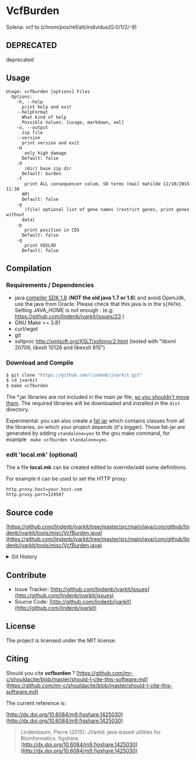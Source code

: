 # VcfBurden

Solena: vcf to (chrom/pos/ref/alt/individus(G:0/1/2/-9)


## DEPRECATED

deprecated

## Usage

```
Usage: vcfburden [options] Files
  Options:
    -h, --help
      print help and exit
    --helpFormat
      What kind of help
      Possible Values: [usage, markdown, xml]
    -o, --output
      zip file
    --version
      print version and exit
    -H
       only high damage
      Default: false
    -d
       (dir) base zip dir
      Default: burden
    -f
       print ALL consequence+ colum, SO terms (mail matilde 11/10/2015 11:38 
      AM) 
      Default: false
    -g
       (file) optional list of gene names (restrict genes, print genes without 
      data) 
    -p
       print position in CDS
      Default: false
    -q
       print VQSLOD
      Default: false

```

## Compilation

### Requirements / Dependencies

* java [compiler SDK 1.8](http://www.oracle.com/technetwork/java/index.html) (**NOT the old java 1.7 or 1.6**) and avoid OpenJdk, use the java from Oracle. Please check that this java is in the `${PATH}`. Setting JAVA_HOME is not enough : (e.g: https://github.com/lindenb/jvarkit/issues/23 )
* GNU Make >= 3.81
* curl/wget
* git
* xsltproc http://xmlsoft.org/XSLT/xsltproc2.html (tested with "libxml 20706, libxslt 10126 and libexslt 815")


### Download and Compile

```bash
$ git clone "https://github.com/lindenb/jvarkit.git"
$ cd jvarkit
$ make vcfburden
```

The *.jar libraries are not included in the main jar file, [so you shouldn't move them](https://github.com/lindenb/jvarkit/issues/15#issuecomment-140099011 ).
The required libraries will be downloaded and installed in the `dist` directory.

Experimental: you can also create a [fat jar](https://stackoverflow.com/questions/19150811/) which contains classes from all the libraries, on which your project depends (it's bigger). Those fat-jar are generated by adding `standalone=yes` to the gnu make command, for example ` make vcfburden standalone=yes`.

### edit 'local.mk' (optional)

The a file **local.mk** can be created edited to override/add some definitions.

For example it can be used to set the HTTP proxy:

```
http.proxy.host=your.host.com
http.proxy.port=124567
```
## Source code 

[https://github.com/lindenb/jvarkit/tree/master/src/main/java/com/github/lindenb/jvarkit/tools/misc/VcfBurden.java](https://github.com/lindenb/jvarkit/tree/master/src/main/java/com/github/lindenb/jvarkit/tools/misc/VcfBurden.java)


<details>
<summary>Git History</summary>

```
Mon May 22 17:20:59 2017 +0200 ; moving to jcommaner ; https://github.com/lindenb/jvarkit/commit/60cbfa764f7f5bacfdb78e48caf8f9b66e53a6a0
Thu May 4 13:06:07 2017 +0200 ; moving to jcommander ; https://github.com/lindenb/jvarkit/commit/b2f8f945cb8838c0289a7d850ce24603417eccde
Wed Feb 22 19:07:03 2017 +0100 ; refactor prediction parsers ; https://github.com/lindenb/jvarkit/commit/dc7f7797c60d63cd09d3b7712fb81033cd7022cb
Thu Mar 3 16:37:41 2016 +0100 ; matilde compte les nocall comme homref ; https://github.com/lindenb/jvarkit/commit/a1f328bfccff81e8f4736827d9755a79cf6e2829
Wed Feb 17 17:27:36 2016 +0100 ; cont ; https://github.com/lindenb/jvarkit/commit/53a4e2e4fec16449c2bb1b3061a0d47abf695807
Wed Feb 10 11:51:22 2016 +0100 ; cont ; https://github.com/lindenb/jvarkit/commit/c9eba81fa1d3a37186e5747a8ead116db835374b
Wed Feb 3 14:41:34 2016 +0100 ; cont ; https://github.com/lindenb/jvarkit/commit/dea087858303eb791d6e68178742f1fbae2092f0
Tue Jan 26 14:46:11 2016 +0100 ; Merge branch 'master' of https://github.com/lindenb/jvarkit ; https://github.com/lindenb/jvarkit/commit/f65c284b3348597052f6d038403a708c33cd963c
Tue Jan 26 14:46:03 2016 +0100 ; cont ; https://github.com/lindenb/jvarkit/commit/4ba62aa01f468dfc32d3289a10189ea4507362f3
Tue Jan 26 14:45:35 2016 +0100 ; cont ; https://github.com/lindenb/jvarkit/commit/5201fb71870100bc4e4f40acf09d4e5f31ec4182
Mon Jan 18 16:58:08 2016 +0100 ; cont ; https://github.com/lindenb/jvarkit/commit/83f80fdbe8d6be71539cfdbf60d61ce7ead9c0fd
Wed Jan 13 15:25:58 2016 +0100 ; cont ; https://github.com/lindenb/jvarkit/commit/db4a0f749e0c5b5a0ba067c7f4e89392ea6b62c3
Mon Dec 14 18:23:03 2015 +0100 ; vcf burden ; https://github.com/lindenb/jvarkit/commit/5bf5e55768acffd5fa87dd682dc47e4c3e7fdd4b
Mon Dec 14 18:18:06 2015 +0100 ; vcf burden ; https://github.com/lindenb/jvarkit/commit/155d4bded8ea17cb8595fc13c99b4851966b455b
Mon Dec 14 17:18:02 2015 +0100 ; cont ; https://github.com/lindenb/jvarkit/commit/9b271459821d8061aa07e98bc7f30232597f47c9
Wed Dec 9 10:00:26 2015 +0100 ; cont ; https://github.com/lindenb/jvarkit/commit/926828692647bf204553d2c968447a0c625769c7
Tue Nov 24 16:06:19 2015 +0100 ; fix https://github.com/lindenb/jvarkit/issues/36 ; https://github.com/lindenb/jvarkit/commit/eac04e587d9e0f784dd1a00c2d1245891a537568
Mon Nov 16 12:21:53 2015 +0100 ; blastfilterjs ; https://github.com/lindenb/jvarkit/commit/6b885d465b47f339d323f909c2ae7a88641f08a4
Tue Oct 6 17:27:21 2015 +0200 ; cont ; https://github.com/lindenb/jvarkit/commit/35fed6f953545afc1b47f1e4b6dc32f5837646c5
Thu Jul 9 17:51:16 2015 +0200 ; cont ; https://github.com/lindenb/jvarkit/commit/4f797a9fbf2c3ceac9cec3c431c719ad794953c2
Tue Jul 7 16:03:42 2015 +0200 ; pcr slice reads ; https://github.com/lindenb/jvarkit/commit/fc442787c5e74077f0c7256750480b05b4b93317
Mon Jul 6 16:14:07 2015 +0200 ; cont ; https://github.com/lindenb/jvarkit/commit/ee95fe6971b5655c61d7feb22e8fa877201a9ca6
Wed Jul 1 19:37:31 2015 +0200 ; cont ; https://github.com/lindenb/jvarkit/commit/0c182acaac09c876387bbb4d0777fd6596284665
Tue Jun 30 17:45:37 2015 +0200 ; cont ; https://github.com/lindenb/jvarkit/commit/7c0d31b60217243a99bc4e1ea0045c9f885ba9bd
```

</details>

## Contribute

- Issue Tracker: [http://github.com/lindenb/jvarkit/issues](http://github.com/lindenb/jvarkit/issues)
- Source Code: [http://github.com/lindenb/jvarkit](http://github.com/lindenb/jvarkit)

## License

The project is licensed under the MIT license.

## Citing

Should you cite **vcfburden** ? [https://github.com/mr-c/shouldacite/blob/master/should-I-cite-this-software.md](https://github.com/mr-c/shouldacite/blob/master/should-I-cite-this-software.md)

The current reference is:

[http://dx.doi.org/10.6084/m9.figshare.1425030](http://dx.doi.org/10.6084/m9.figshare.1425030)

> Lindenbaum, Pierre (2015): JVarkit: java-based utilities for Bioinformatics. figshare.
> [http://dx.doi.org/10.6084/m9.figshare.1425030](http://dx.doi.org/10.6084/m9.figshare.1425030)


